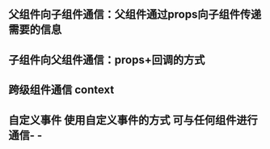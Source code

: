 ## 父组件向子组件通信：父组件通过props向子组件传递需要的信息
## 子组件向父组件通信：props+回调的方式
## 跨级组件通信 context
## 自定义事件  使用自定义事件的方式 可与任何组件进行通信- -
